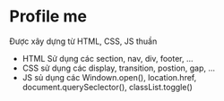 # Profile me
Được xây dựng từ HTML, CSS, JS thuần
- HTML Sử dụng các section, nav, div, footer, ...
- CSS sử dụng các display, transition, postion, gap, ...
- JS sủ dụng các Windown.open(), location.href, document.querySeclector(), classList.toggle()
